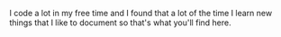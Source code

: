 I code a lot in my free time and I found that a lot of the time I learn new things that I like to document so that's what you'll find here.